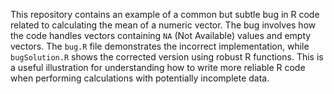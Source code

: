 This repository contains an example of a common but subtle bug in R code related to calculating the mean of a numeric vector. The bug involves how the code handles vectors containing `NA` (Not Available) values and empty vectors.  The `bug.R` file demonstrates the incorrect implementation, while `bugSolution.R` shows the corrected version using robust R functions.  This is a useful illustration for understanding how to write more reliable R code when performing calculations with potentially incomplete data.